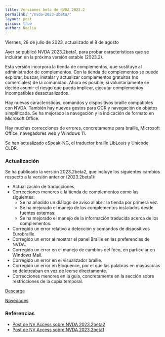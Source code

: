 ```yaml
---
title: Versiones beta de NVDA 2023.2
permalink: "/nvda-2023-2beta/"
layout: post
giscus: true
author: Noelia
---
```


<footer>Viernes, 28 de julio de 2023, actualizado el 8 de agosto</footer>

Ayer se publicó NVDA 2023.2beta1, para probar características que se incluirán en la próxima versión estable (2023.2).

Esta versión incorpora la tienda de complementos, que sustituye al administrador de complementos. Con la tienda de complementos se puede explorar, buscar, instalar y actualizar complementos gratuitos (no comerciales) de la comunidad. Ahora es posible, si voluntariamente se decide asumir el riesgo que pueda implicar, ejecutar complementos incompatibles desactualizados.

Hay nuevas características, comandos y dispositivos braille compatibles con NVDA. También hay nuevos gestos para OCR y navegación de objetos simplificada. Se ha mejorado la navegación y la indicación de formato en Microsoft Office.

Hay muchas correcciones de errores, concretamente para braille, Microsoft Office, navegadores web y Windows 11.

Se han actualizado eSpeak-NG, el traductor braille LibLouis y Unicode CLDR.

### Actualización ###

Se ha publicado la versión 2023.2beta2, que incluye los siguientes cambios respecto a la versión anterior (2023.2beta1):

* Actualización de traducciones.
* Correcciones menores a la tienda de complementos como las siguientes:
	* Se ha añadido un diálogo de aviso al abrir la tienda por primera vez.
	* Se ha mejorado el manejo de los complementos instalados desde fuentes externas.
	* Se ha mejorado el manejo de la información traducida acerca de los complementos.
* Corregido un error relativo a detección y comandos de dispositivos Eurobraille.
* Corregido un error al mostrar el panel Braille en las preferencias de NVDA.
* Corregido un error en el manejo de cambios del foco, en particular en Windows Mail.
* Corregido un error en el visualizador braille.
* Corregido un error en Eloquence, por el que las palabras en mayúsculas se deletreaban en vez de leerse directamente.
* Correcciones menores en la guía, concretamente en la sección sobre restricciones de la copia temporal.

[Descarga](https://www.nvaccess.org/files/nvda/releases/2023.2beta2/nvda_2023.2beta2.exe)

[Novedades](https://www.nvaccess.org/files/nvda/releases/2023.2beta1/documentation/es/changes.html)

### Referencias ###

* [Post de NV Access sobre NVDA 2023.2beta2](https://www.nvaccess.org/post/nvda-2023-2beta2)
* [Post de NV Access sobre NVDA 2023.2beta1](https://www.nvaccess.org/post/nvda-2023-2beta1)
